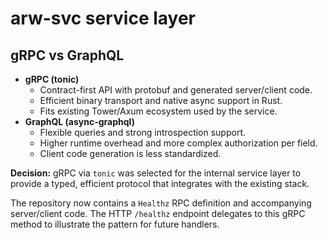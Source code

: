 # arw-svc service layer

## gRPC vs GraphQL

- **gRPC (tonic)**
  - Contract-first API with protobuf and generated server/client code.
  - Efficient binary transport and native async support in Rust.
  - Fits existing Tower/Axum ecosystem used by the service.
- **GraphQL (async-graphql)**
  - Flexible queries and strong introspection support.
  - Higher runtime overhead and more complex authorization per field.
  - Client code generation is less standardized.

**Decision:** gRPC via `tonic` was selected for the internal service layer to provide a typed, efficient protocol that integrates with the existing stack.

The repository now contains a `Healthz` RPC definition and accompanying server/client code. The HTTP `/healthz` endpoint delegates to this gRPC method to illustrate the pattern for future handlers.
